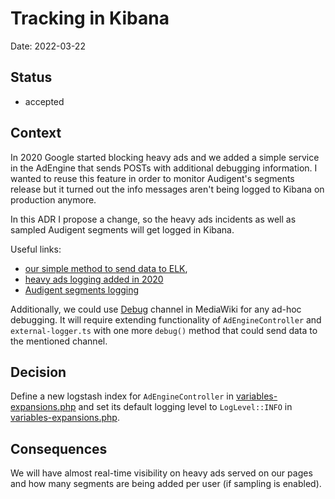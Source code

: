 # Tracking in Kibana

Date: 2022-03-22

## Status

- accepted

## Context

In 2020 Google started blocking heavy ads and we added a simple service in the AdEngine that sends POSTs with additional debugging information. I wanted to reuse this feature in order to monitor Audigent's segments release but it turned out the info messages aren't being logged to Kibana on production anymore.

In this ADR I propose a change, so the heavy ads incidents as well as sampled Audigent segments will get logged in Kibana.

Useful links:
* [our simple method to send data to ELK](https://github.com/Wikia/unified-platform/blob/259115171fe237ba24bfafbfa2dcc389e14c8204/extensions/fandom/AdEngine/AdEngineController.php#L6-L21),
* [heavy ads logging added in 2020](https://github.com/Wikia/ad-engine/blob/ad132d9bc8120870b88f48d00d6ad17f85a470e6/src/ad-engine/tracking/intervention-tracker.ts#L41-L46)
* [Audigent segments logging](https://github.com/Wikia/ad-engine/pull/1309/files#diff-098480467b4837d1c9442a16d857e8fbdf9fd83d670cc92bbc3c0bb1c5b415c0R72-R75)

Additionally, we could use [Debug](https://github.com/Wikia/unified-platform/blob/ada8bd1a4f3de1a57dd468f1c99c0202965cbfaa/config/variables-expansions.php#L323-L324) channel in MediaWiki for any ad-hoc debugging. It will require extending functionality of `AdEngineController` and `external-logger.ts` with one more `debug()` method that could send data to the mentioned channel. 

## Decision

Define a new logstash index for `AdEngineController` in [variables-expansions.php](https://github.com/Wikia/unified-platform/blob/ada8bd1a4f3de1a57dd468f1c99c0202965cbfaa/config/variables-expansions.php#L316) and set its default logging level to `LogLevel::INFO` in [variables-expansions.php](https://github.com/Wikia/unified-platform/blob/ada8bd1a4f3de1a57dd468f1c99c0202965cbfaa/config/variables-expansions.php#L292).

## Consequences

We will have almost real-time visibility on heavy ads served on our pages and how many segments are being added per user (if sampling is enabled).
